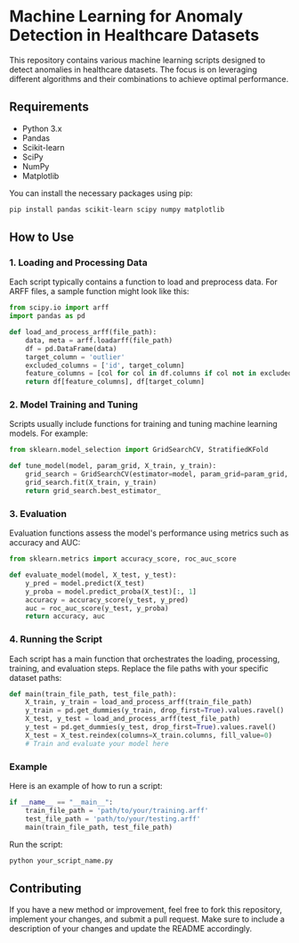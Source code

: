 # Machine Learning for Anomaly Detection in Healthcare Datasets

This repository contains various machine learning scripts designed to detect anomalies in healthcare datasets. The focus is on leveraging different algorithms and their combinations to achieve optimal performance.

## Requirements

- Python 3.x
- Pandas
- Scikit-learn
- SciPy
- NumPy
- Matplotlib

You can install the necessary packages using pip:

```bash
pip install pandas scikit-learn scipy numpy matplotlib
```

## How to Use

### 1. Loading and Processing Data

Each script typically contains a function to load and preprocess data. For ARFF files, a sample function might look like this:

```python
from scipy.io import arff
import pandas as pd

def load_and_process_arff(file_path):
    data, meta = arff.loadarff(file_path)
    df = pd.DataFrame(data)
    target_column = 'outlier'
    excluded_columns = ['id', target_column]
    feature_columns = [col for col in df.columns if col not in excluded_columns]
    return df[feature_columns], df[target_column]
```

### 2. Model Training and Tuning

Scripts usually include functions for training and tuning machine learning models. For example:

```python
from sklearn.model_selection import GridSearchCV, StratifiedKFold

def tune_model(model, param_grid, X_train, y_train):
    grid_search = GridSearchCV(estimator=model, param_grid=param_grid, cv=StratifiedKFold(n_splits=3), n_jobs=-1)
    grid_search.fit(X_train, y_train)
    return grid_search.best_estimator_
```

### 3. Evaluation

Evaluation functions assess the model's performance using metrics such as accuracy and AUC:

```python
from sklearn.metrics import accuracy_score, roc_auc_score

def evaluate_model(model, X_test, y_test):
    y_pred = model.predict(X_test)
    y_proba = model.predict_proba(X_test)[:, 1]
    accuracy = accuracy_score(y_test, y_pred)
    auc = roc_auc_score(y_test, y_proba)
    return accuracy, auc
```

### 4. Running the Script

Each script has a main function that orchestrates the loading, processing, training, and evaluation steps. Replace the file paths with your specific dataset paths:

```python
def main(train_file_path, test_file_path):
    X_train, y_train = load_and_process_arff(train_file_path)
    y_train = pd.get_dummies(y_train, drop_first=True).values.ravel()
    X_test, y_test = load_and_process_arff(test_file_path)
    y_test = pd.get_dummies(y_test, drop_first=True).values.ravel()
    X_test = X_test.reindex(columns=X_train.columns, fill_value=0)
    # Train and evaluate your model here
```

### Example

Here is an example of how to run a script:

```python
if __name__ == "__main__":
    train_file_path = 'path/to/your/training.arff'
    test_file_path = 'path/to/your/testing.arff'
    main(train_file_path, test_file_path)
```

Run the script:

```bash
python your_script_name.py
```

## Contributing

If you have a new method or improvement, feel free to fork this repository, implement your changes, and submit a pull request. Make sure to include a description of your changes and update the README accordingly.